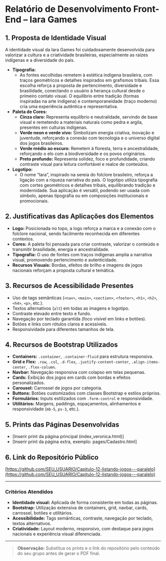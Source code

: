 # Relatório de Desenvolvimento Front-End – Iara Games

## 1. Proposta de Identidade Visual

A identidade visual da Iara Games foi cuidadosamente desenvolvida para valorizar a cultura e a criatividade brasileiras, especialmente as raízes indígenas e a diversidade do país.

- **Tipografia:**
  - As fontes escolhidas remetem à estética indígena brasileira, com traços geométricos e detalhes inspirados em grafismos tribais. Essa escolha reforça a proposta de pertencimento, diversidade e brasilidade, conectando o usuário à herança cultural desde o primeiro contato visual. O equilíbrio entre tradição (formas inspiradas na arte indígena) e contemporaneidade (traço moderno) cria uma experiência autêntica e representativa.
- **Paleta de Cores:**
  - **Cinza claro:** Representa equilíbrio e neutralidade, servindo de base visual e remetendo a materiais naturais como pedra e argila, presentes em culturas indígenas.
  - **Verde neon e verde vivo:** Simbolizam energia criativa, inovação e juventude, reforçando a conexão com tecnologia e o universo digital dos jogos brasileiros.
  - **Verde médio ao escuro:** Remetem à floresta, terra e ancestralidade, reforçando o elo com a biodiversidade e os povos originários.
  - **Preto profundo:** Representa solidez, foco e profundidade, criando contraste visual para leitura confortável e realce de conteúdos.
- **Logotipo:**
  - O nome “Iara”, inspirado na sereia do folclore brasileiro, reforça a ligação com a riqueza narrativa do país. O logotipo utiliza tipografia com cortes geométricos e detalhes tribais, equilibrando tradição e modernidade. Sua aplicação é versátil, podendo ser usada com símbolo, apenas tipografia ou em composições institucionais e promocionais.

## 2. Justificativas das Aplicações dos Elementos

- **Logo:** Posicionada no topo, a logo reforça a marca e a conexão com o folclore nacional, sendo facilmente reconhecida em diferentes contextos.
- **Cores:** A paleta foi pensada para criar contraste, valorizar o conteúdo e transmitir brasilidade, energia e ancestralidade.
- **Tipografia:** O uso de fontes com traços indígenas amplia a narrativa visual, promovendo pertencimento e autenticidade.
- **Recursos Visuais:** Bordas, efeitos de brilho e imagens de jogos nacionais reforçam a proposta cultural e temática.

## 3. Recursos de Acessibilidade Presentes

- Uso de tags semânticas (`<nav>`, `<main>`, `<section>`, `<footer>`, `<h1>`, `<h2>`, `<h4>`, `<p>`, etc.).
- Textos alternativos (`alt`) em todas as imagens e logotipo.
- Contraste elevado entre texto e fundo.
- Navegação por teclado garantida (foco visível em links e botões).
- Botões e links com rótulos claros e acessíveis.
- Responsividade para diferentes tamanhos de tela.

## 4. Recursos de Bootstrap Utilizados

- **Containers:** `.container`, `.container-fluid` para estrutura responsiva.
- **Grid e Flex:** `.row`, `.col`, `.d-flex`, `.justify-content-center`, `.align-items-center`, `.flex-column`.
- **Navbar:** Navegação responsiva com colapso em telas pequenas.
- **Cards:** Exibição dos jogos em cards com bordas e efeitos personalizados.
- **Carousel:** Carrossel de jogos por categoria.
- **Buttons:** Botões customizados com classes Bootstrap e estilos próprios.
- **Formulários:** Inputs estilizados com `.form-control` e responsividade.
- **Utilitários:** Margens, paddings, espaçamentos, alinhamentos e responsividade (`mb-5`, `ps-3`, etc.).

## 5. Prints das Páginas Desenvolvidas

- [Inserir print da página principal (index_veronica.html)]
- [Inserir print da página extra, exemplo: pages/Cadastro.html]

## 6. Link do Repositório Público

[https://github.com/SEU_USUARIO/Capitulo-12-listando-jogos---paralelo](https://github.com/SEU_USUARIO/Capitulo-12-listando-jogos---paralelo)

---

### Critérios Atendidos
- **Identidade visual:** Aplicada de forma consistente em todas as páginas.
- **Bootstrap:** Utilização extensiva de containers, grid, navbar, cards, carrossel, botões e utilitários.
- **Acessibilidade:** Tags semânticas, contraste, navegação por teclado, textos alternativos.
- **Criatividade:** Layout moderno, responsivo, com destaque para jogos nacionais e experiência visual diferenciada.

---

> **Observação:**
> Substitua os prints e o link do repositório pelo conteúdo do seu grupo antes de gerar o PDF final.

